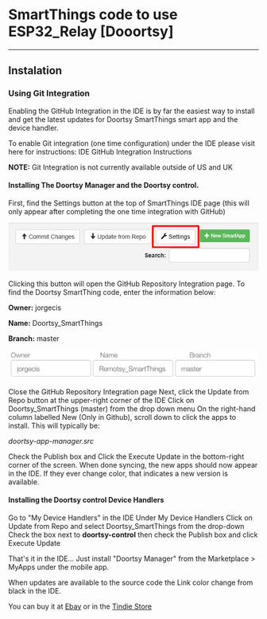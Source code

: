 # SmartThings code to use ESP32_Relay [Dooortsy]
---

## Instalation 


### Using Git Integration
Enabling the GitHub Integration in the IDE is by far the easiest way to install and get the latest updates for Doortsy SmartThings smart app and the device handler.

To enable Git integration (one time configuration) under the IDE please visit here for instructions: IDE GitHub Integration Instructions

**NOTE:** Git Integration is not currently available outside of US and UK


#### Installing The Doortsy Manager and the Doortsy control.
First, find the Settings button at the top of SmartThings IDE page (this will only appear after completing the one time integration with GitHub)

![github settings](/readme_imgs/ide_settings.jpg?raw=true "GitHub settings")

Clicking this button will open the GitHub Repository Integration page.
To find the Doortsy SmartThing  code, enter the information below:

**Owner:** jorgecis

**Name:** Doortsy_SmartThings

**Branch:** master

![github params](/readme_imgs/gitss.png?raw=true "GitHub params")

Close the GitHub Repository Integration page
Next, click the Update from Repo button at the upper-right corner of the IDE
Click on Doortsy_SmartThings (master) from the drop down menu
On the right-hand column labelled New (Only in Github), scroll down to click the apps to install. This will typically be:

_doortsy-app-manager.src_

Check the Publish box and Click the Execute Update in the bottom-right corner of the screen. When done syncing, the new apps should now appear in the IDE. If they ever change color, that indicates a new version is available.


#### Installing the Doortsy control Device Handlers
Go to "My Device Handlers" in the IDE
Under My Device Handlers Click on Update from Repo and select Doortsy_SmartThings from the drop-down
Check the box next to **doortsy-control** then check the Publish box and click Execute Update

That's it in the IDE... Just install "Doortsy Manager" from the Marketplace > MyApps under the mobile app.

When updates are available to the source code the Link color change from black in the IDE.

You can buy it at [Ebay](https://www.ebay.com/itm/223436674701)
or in the [Tindie Store](https://www.tindie.com/products/13404/)

